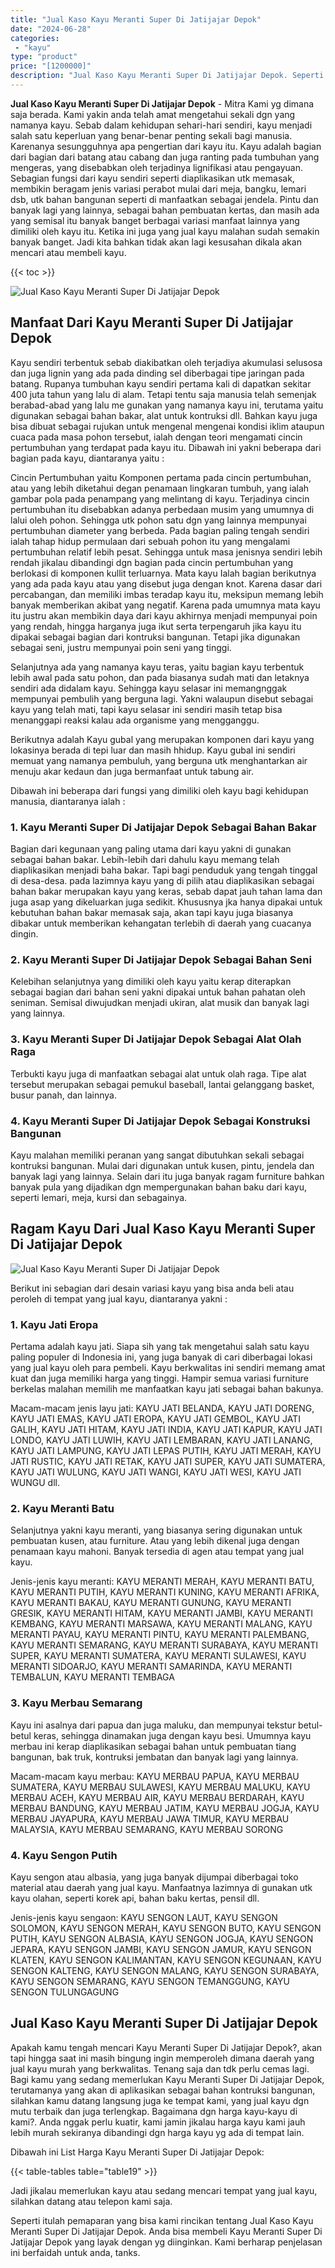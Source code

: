 ```yaml
---
title: "Jual Kaso Kayu Meranti Super Di Jatijajar Depok"
date: "2024-06-28"
categories:
 - "kayu"
type: "product"
price: "[1200000]"
description: "Jual Kaso Kayu Meranti Super Di Jatijajar Depok. Seperti itulah pemaparan yang bisa kami rincikan tentang Jual Kaso Kayu Meranti Super Di Jatijajar Depok. An..."
---
```


**Jual Kaso Kayu Meranti Super Di Jatijajar Depok** - Mitra Kami yg dimana saja berada. Kami yakin anda telah amat mengetahui sekali dgn yang namanya kayu. Sebab dalam kehidupan sehari-hari sendiri, kayu menjadi salah satu keperluan yang benar-benar penting sekali bagi manusia. Karenanya sesungguhnya apa pengertian dari kayu itu. Kayu adalah bagian dari bagian dari batang atau cabang dan juga ranting pada tumbuhan yang mengeras, yang disebabkan oleh terjadinya lignifikasi atau pengayuan. Sebagian fungsi dari kayu sendiri seperti diaplikasikan utk memasak, membikin beragam jenis variasi perabot mulai dari meja, bangku, lemari dsb, utk bahan bangunan seperti di manfaatkan sebagai jendela. Pintu dan banyak lagi yang lainnya, sebagai bahan pembuatan kertas, dan masih ada yang semisal itu banyak banget berbagai variasi manfaat lainnya yang dimiliki oleh kayu itu. Ketika ini juga yang jual kayu malahan sudah semakin banyak banget. Jadi kita bahkan tidak akan lagi kesusahan dikala akan mencari atau membeli kayu.

{{< toc >}}

![Jual Kaso Kayu Meranti Super Di Jatijajar Depok](/images/kayu/kayu22.jpg)

## Manfaat Dari Kayu Meranti Super Di Jatijajar Depok

Kayu sendiri terbentuk sebab diakibatkan oleh terjadiya akumulasi selusosa dan juga lignin yang ada pada dinding sel diberbagai tipe jaringan pada batang. Rupanya tumbuhan kayu sendiri pertama kali di dapatkan sekitar 400 juta tahun yang lalu di alam. Tetapi tentu saja manusia telah semenjak berabad-abad yang lalu me gunakan yang namanya kayu ini, terutama yaitu digunakan sebagai bahan bakar, alat untuk kontruksi dll. Bahkan kayu juga bisa dibuat sebagai rujukan untuk mengenal mengenai kondisi iklim ataupun cuaca pada masa pohon tersebut, ialah dengan teori mengamati cincin pertumbuhan yang terdapat pada kayu itu. Dibawah ini yakni beberapa dari bagian pada kayu, diantaranya yaitu :

Cincin Pertumbuhan yaitu Komponen pertama pada cincin pertumbuhan, atau yang lebih diketahui degan penamaan lingkaran tumbuh, yang ialah gambar pola pada penampang yang melintang di kayu. Terjadinya cincin pertumbuhan itu disebabkan adanya perbedaan musim yang umumnya di lalui oleh pohon. Sehingga utk pohon satu dgn yang lainnya mempunyai pertumbuhan diameter yang berbeda. Pada bagian paling tengah sendiri ialah tahap hidup permulaan dari sebuah pohon itu yang mengalami pertumbuhan relatif lebih pesat. Sehingga untuk masa jenisnya sendiri lebih rendah jikalau dibandingi dgn bagian pada cincin pertumbuhan yang berlokasi di komponen kullit terluarnya. Mata kayu Ialah bagian berikutnya yang ada pada kayu atau yang disebut juga dengan knot. Karena dasar dari percabangan, dan memiliki imbas teradap kayu itu, meksipun memang lebih banyak memberikan akibat yang negatif. Karena pada umumnya mata kayu itu justru akan membikin daya dari kayu akhirnya menjadi mempunyai poin yang rendah, hingga harganya juga ikut serta terpengaruh jika kayu itu dipakai sebagai bagian dari kontruksi bangunan. Tetapi jika digunakan sebagai seni, justru mempunyai poin seni yang tinggi.

Selanjutnya ada yang namanya kayu teras, yaitu bagian kayu terbentuk lebih awal pada satu pohon, dan pada biasanya sudah mati dan letaknya sendiri ada didalam kayu. Sehingga kayu selasar ini memangnggak mempunyai pembulih yang berguna lagi. Yakni walaupun disebut sebagai kayu yang telah mati, tapi kayu selasar ini sendiri masih tetap bisa menanggapi reaksi kalau ada organisme yang mengganggu.

Berikutnya adalah Kayu gubal yang merupakan komponen dari kayu yang lokasinya berada di tepi luar dan masih hhidup. Kayu gubal ini sendiri memuat yang namanya pembuluh, yang berguna utk menghantarkan air menuju akar kedaun dan juga bermanfaat untuk tabung air.

Dibawah ini beberapa dari fungsi yang dimiliki oleh kayu bagi kehidupan manusia, diantaranya ialah :

### 1\. Kayu Meranti Super Di Jatijajar Depok Sebagai Bahan Bakar

Bagian dari kegunaan yang paling utama dari kayu yakni di gunakan sebagai bahan bakar. Lebih-lebih dari dahulu kayu memang telah diaplikasikan menjadi baha bakar. Tapi bagi penduduk yang tengah tinggal di desa-desa. pada lazimnya kayu yang di pilih atau diaplikasikan sebagai bahan bakar merupakan kayu yang keras, sebab dapat jauh tahan lama dan juga asap yang dikeluarkan juga sedikit. Khususnya jka hanya dipakai untuk kebutuhan bahan bakar memasak saja, akan tapi kayu juga biasanya dibakar untuk memberikan kehangatan terlebih di daerah yang cuacanya dingin.

### 2\. Kayu Meranti Super Di Jatijajar Depok Sebagai Bahan Seni

Kelebihan selanjutnya yang dimiliki oleh kayu yaitu kerap diterapkan sebagai bagian dari bahan seni yakni dipakai untuk bahan pahatan oleh seniman. Semisal diwujudkan menjadi ukiran, alat musik dan banyak lagi yang lainnya.

### 3\. Kayu Meranti Super Di Jatijajar Depok Sebagai Alat Olah Raga

Terbukti kayu juga di manfaatkan sebagai alat untuk olah raga. Tipe alat tersebut merupakan sebagai pemukul baseball, lantai gelanggang basket, busur panah, dan lainnya.

### 4\. Kayu Meranti Super Di Jatijajar Depok Sebagai Konstruksi Bangunan

Kayu malahan memiliki peranan yang sangat dibutuhkan sekali sebagai kontruksi bangunan. Mulai dari digunakan untuk kusen, pintu, jendela dan banyak lagi yang lainnya. Selain dari itu juga banyak ragam furniture bahkan banyak pula yang dijadikan dgn mempergunakan bahan baku dari kayu, seperti lemari, meja, kursi dan sebagainya.

## Ragam Kayu Dari Jual Kaso Kayu Meranti Super Di Jatijajar Depok

![Jual Kaso Kayu Meranti Super Di Jatijajar Depok](/images/kayu/kayu10.jpg)

Berikut ini sebagian dari desain variasi kayu yang bisa anda beli atau peroleh di tempat yang jual kayu, diantaranya yakni :

### 1\. Kayu Jati Eropa

Pertama adalah kayu jati. Siapa sih yang tak mengetahui salah satu kayu paling populer di Indonesia ini, yang juga banyak di cari diberbagai lokasi yang jual kayu oleh para pembeli. Kayu berkwalitas ini sendiri memang amat kuat dan juga memiliki harga yang tinggi. Hampir semua variasi furniture berkelas malahan memilih me manfaatkan kayu jati sebagai bahan bakunya.

Macam-macam jenis layu jati: KAYU JATI BELANDA, KAYU JATI DORENG, KAYU JATI EMAS, KAYU JATI EROPA, KAYU JATI GEMBOL, KAYU JATI GALIH, KAYU JATI HITAM, KAYU JATI INDIA, KAYU JATI KAPUR, KAYU JATI LONDO, KAYU JATI LUWIH, KAYU JATI LEMBARAN, KAYU JATI LANANG, KAYU JATI LAMPUNG, KAYU JATI LEPAS PUTIH, KAYU JATI MERAH, KAYU JATI RUSTIC, KAYU JATI RETAK, KAYU JATI SUPER, KAYU JATI SUMATERA, KAYU JATI WULUNG, KAYU JATI WANGI, KAYU JATI WESI, KAYU JATI WUNGU dll.

### 2\. Kayu Meranti Batu

Selanjutnya yakni kayu meranti, yang biasanya sering digunakan untuk pembuatan kusen, atau furniture. Atau yang lebih dikenal juga dengan penamaan kayu mahoni. Banyak tersedia di agen atau tempat yang jual kayu.

Jenis-jenis kayu meranti: KAYU MERANTI MERAH, KAYU MERANTI BATU, KAYU MERANTI PUTIH, KAYU MERANTI KUNING, KAYU MERANTI AFRIKA, KAYU MERANTI BAKAU, KAYU MERANTI GUNUNG, KAYU MERANTI GRESIK, KAYU MERANTI HITAM, KAYU MERANTI JAMBI, KAYU MERANTI KEMBANG, KAYU MERANTI MARSAWA, KAYU MERANTI MALANG, KAYU MERANTI PAYAU, KAYU MERANTI PINTU, KAYU MERANTI PALEMBANG, KAYU MERANTI SEMARANG, KAYU MERANTI SURABAYA, KAYU MERANTI SUPER, KAYU MERANTI SUMATERA, KAYU MERANTI SULAWESI, KAYU MERANTI SIDOARJO, KAYU MERANTI SAMARINDA, KAYU MERANTI TEMBALUN, KAYU MERANTI TEMBAGA

### 3\. Kayu Merbau Semarang

Kayu ini asalnya dari papua dan juga maluku, dan mempunyai tekstur betul-betul keras, sehingga dinamakan juga dengan kayu besi. Umumnya kayu merbau ini kerap diaplikasikan sebagai bahan untuk pembuatan tiang bangunan, bak truk, kontruksi jembatan dan banyak lagi yang lainnya.

Macam-macam kayu merbau: KAYU MERBAU PAPUA, KAYU MERBAU SUMATERA, KAYU MERBAU SULAWESI, KAYU MERBAU MALUKU, KAYU MERBAU ACEH, KAYU MERBAU AIR, KAYU MERBAU BERDARAH, KAYU MERBAU BANDUNG, KAYU MERBAU JATIM, KAYU MERBAU JOGJA, KAYU MERBAU JAYAPURA, KAYU MERBAU JAWA TIMUR, KAYU MERBAU MALAYSIA, KAYU MERBAU SEMARANG, KAYU MERBAU SORONG

### 4\. Kayu Sengon Putih

Kayu sengon atau albasia, yang juga banyak dijumpai diberbagai toko material atau daerah yang jual kayu. Manfaatnya lazimnya di gunakan utk kayu olahan, seperti korek api, bahan baku kertas, pensil dll.

Jenis-jenis kayu sengaon: KAYU SENGON LAUT, KAYU SENGON SOLOMON, KAYU SENGON MERAH, KAYU SENGON BUTO, KAYU SENGON PUTIH, KAYU SENGON ALBASIA, KAYU SENGON JOGJA, KAYU SENGON JEPARA, KAYU SENGON JAMBI, KAYU SENGON JAMUR, KAYU SENGON KLATEN, KAYU SENGON KALIMANTAN, KAYU SENGON KEGUNAAN, KAYU SENGON KALTENG, KAYU SENGON MALANG, KAYU SENGON SURABAYA, KAYU SENGON SEMARANG, KAYU SENGON TEMANGGUNG, KAYU SENGON TULUNGAGUNG

## Jual Kaso Kayu Meranti Super Di Jatijajar Depok

Apakah kamu tengah mencari Kayu Meranti Super Di Jatijajar Depok?, akan tapi hingga saat ini masih bingung ingin memperoleh dimana daerah yang jual kayu murah yang berkwalitas. Tenang saja dan tdk perlu cemas lagi. Bagi kamu yang sedang memerlukan Kayu Meranti Super Di Jatijajar Depok, terutamanya yang akan di aplikasikan sebagai bahan kontruksi bangunan, silahkan kamu datang langsung juga ke tempat kami, yang jual kayu dgn mutu terbaik dan juga terlengkap. Bagaimana dgn harga kayu-kayu di kami?. Anda nggak perlu kuatir, kami jamin jikalau harga kayu kami jauh lebih murah sekiranya dibandingi dgn harga kayu yg ada di tempat lain.

Dibawah ini List Harga Kayu Meranti Super Di Jatijajar Depok:

{{< table-tables table="table19" >}}

Jadi jikalau memerlukan kayu atau sedang mencari tempat yang jual kayu, silahkan datang atau telepon kami saja.

Seperti itulah pemaparan yang bisa kami rincikan tentang Jual Kaso Kayu Meranti Super Di Jatijajar Depok. Anda bisa membeli Kayu Meranti Super Di Jatijajar Depok yang layak dengan yg diinginkan. Kami berharap penjelasan ini berfaidah untuk anda, tanks.
